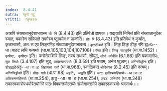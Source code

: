 ```yaml
---
index:  8.4.41
sutra:  ष्टुना ष्टुः
vritti:  nyasa
---
```


अत्रापि संख्यातानुदेशाभावस्य `तोः षि` (8.4.43) इति प्रतिषेधो ज्ञापकः। यद्यत्रापि निमित्तं प्रति संख्यातानुदेकः स्यात्, षकारेण सन्निपाते तवर्गस्य ष्टुत्वमेव न प्राप्नोति। `तोः षि` (8.4.43) इति प्रतिषेधं न कुर्यात्, कृतश्चासौ, अतः स एव लिङ्गमिह संख्यातानुदेशाभावत्य। `वृक्षष्टीकते` इति। तिकृ टिकृ टीकृ रगि झ्र्`रधिः`--धा।पाठट लधि गत्यर्थाः (धा.पा.105,103,104,107,108)।
`पेष्टा` इति। `पिप्लृ सञ्चूर्णने` (धा.पा.1452)। `कृषीष्ट, कृषीष्ठाः` इति। करोतेराशिवि लिङ्, तस्य तथासौ, सीयुट्, `लोपो व्योर्वलि` (6.1.66) इति यकादलोपः, `सुट तिथोः` (3.4.107) इति सुट्, `आदेशप्रत्यययोः` (8.3.59) इति षत्वम्, अनेन ष्टुत्वम्। `अग्निचिड्डीनः` इति। `डीङ्झ्र्`ठअट्ट`--धा।पा।ट विहायसा गतौ` (धा.पा.968), स्वादित्वात् `ओदितश्च` (8.2.45) इति नत्यम्। `अग्निचिढ्ढौक्ते` इति। `ढौकृ गतौ` (धा.पा.98) `अट्टति, अड्ढति` इति। `अत्ट झ्रतिक्रमहिंसयोः--धा।पा।ट अतिक्रमणहिंसयोः` (धा.पा.254), झ्रड्ड--धा।पा।ट (धा.पा.254), `अदड अनियोगे` (धा.पा.348) तकारवकारोपधयोरेतयोर्गणे पाठः क्विबन्तयोल्तयोः संयोगान्तलोपे सकारदकारयोः श्रवणार्थः।।

